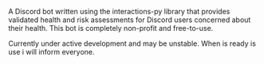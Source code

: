 A Discord bot written using the interactions-py library that provides validated health and risk assessments for Discord users concerned about their health. This bot is completely non-profit and free-to-use.

Currently under active development and may be unstable. When is ready is use i will inform everyone.

 
